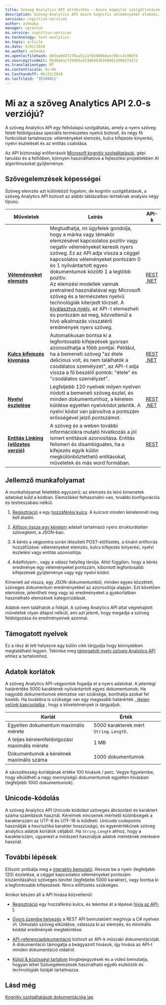 ```yaml
---
title: Szöveg Analytics API áttekintés – Azure kognitív szolgáltatások |} Microsoft Docs
description: Szöveg-Analytics API Azure kognitív véleményeket elemzés, a kulcs kifejezés kivonása és a nyelvi észlelési szolgáltatás.
services: cognitive-services
author: ashmaka
manager: cgronlun
ms.service: cognitive-services
ms.technology: text-analytics
ms.topic: article
ms.date: 5/02/2018
ms.author: ashmaka
ms.openlocfilehash: db5ea943f270aa512afb508668aec90cc4c90df4
ms.sourcegitcommit: 95d9a6acf29405a533db943b1688612980374272
ms.translationtype: MT
ms.contentlocale: hu-HU
ms.lasthandoff: 06/23/2018
ms.locfileid: "35349411"
---
```

# <a name="what-is-text-analytics-api-version-20"></a>Mi az a szöveg Analytics API 2.0-s verziójú?

A szöveg Analytics API egy felhőalapú szolgáltatás, amely a nyers szöveg felett feldolgozása speciális természetes nyelvű biztosít, és négy fő funkciókat tartalmazza: véleményeket elemzés, kulcs kifejezés kinyerési, nyelvi észlelését és az entitás csatolása.

Az API biztonsági erőforrások [Microsoft kognitív szolgáltatások](https://docs.microsoft.com/azure/cognitive-services/), gépi tanulási és a felhőben, könnyen használhatóvá a fejlesztési projektekben AI algoritmusokat gyűjteménye.

## <a name="capabilities-in-text-analytics"></a>Szövegelemzések képességei

Szöveg elemzés azt különböző fogalom, de kognitív szolgáltatások, a szöveg Analytics API biztosít az alábbi táblázatban leírtaknak analysis négy típusú.

| Műveletek| Leírás | API-k |
|-----------|-------------|------|
|[**Véleményeket elemzés**](how-tos/text-analytics-how-to-sentiment-analysis.md) | Megtudhatja, mi ügyfelek gondolja, hogy a márka vagy témakör elemzésével kapcsolatos pozitív vagy negatív véleményeket keresik nyers szöveg. Ez az API adja vissza a céggel kapcsolatos véleményeket pontszám 0 és 1 nyilvántartott egyes dokumentumok közötti 1 a legtöbb pozitív.<br /> Az elemzési modellek vannak pretrained használatával egy Microsoft szöveg és a természetes nyelvű technológiák kiterjedt törzsét. A [kiválasztva nyelv](text-analytics-supported-languages.md), az API-t elemezheti és pontszám ad meg, közvetlenül a hívó alkalmazás visszatérő eredmények nyers szöveg. | [REST](https://westus.dev.cognitive.microsoft.com/docs/services/TextAnalytics.V2.0/operations/56f30ceeeda5650db055a3c9) <br /> [.NET](https://docs.microsoft.com/en-us/azure/cognitive-services/text-analytics/quickstarts/csharp#install-the-nuget-sdk-package)  |
|[**Kulcs kifejezés kivonása**](how-tos/text-analytics-how-to-keyword-extraction.md) | Automatikusan bontsa ki a legfontosabb kifejezések gyorsan azonosíthatja a főbb pontjai. Például, ha a bemeneti szöveg "az étele delicious volt, és nem találhatók a csodálatos személyzet", az API-t adja vissza a fő beszélő pontok: "étele" és "csodálatos személyzet".  | [REST](https://westus.dev.cognitive.microsoft.com/docs/services/TextAnalytics.V2.0/operations/56f30ceeeda5650db055a3c6) <br /> [.NET](https://docs.microsoft.com/en-us/azure/cognitive-services/text-analytics/quickstarts/csharp#install-the-nuget-sdk-package) |
|[**Nyelvi észlelése**](how-tos/text-analytics-how-to-language-detection.md) | Legfeljebb 120 nyelvek milyen nyelven íródott a bemeneti szöveg észlel, és minden dokumentumhoz, a kérelem küldése egyetlen nyelvkódot jelentik. A nyelvi kódot van párosítva a pontszám erősségével jelző pontszámot. | [REST](https://westus.dev.cognitive.microsoft.com/docs/services/TextAnalytics.V2.0/operations/56f30ceeeda5650db055a3c7) <br />  [.NET](https://docs.microsoft.com/en-us/azure/cognitive-services/text-analytics/quickstarts/csharp#install-the-nuget-sdk-package) | 
|[**Entitás Linking (előzetes verzió)**](how-tos/text-analytics-how-to-entity-linking.md) | A szöveg és a weben további információkra mutató hivatkozás a jól ismert entitások azonosítása. Entitás felismeri és disambiguates, ha a kifejezés egyik külön megkülönböztethető entitásokat, műveletek és más word formában. | [REST](https://westus.dev.cognitive.microsoft.com/docs/services/TextAnalytics.V2.0/operations/5ac4251d5b4ccd1554da7634) | 

## <a name="typical-workflow"></a>Jellemző munkafolyamat

A munkafolyamat felettébb egyszerű: az elemzés és leíró kimenetek adatokat küld a kódban. Elemzőkkel felhasználni-van, további konfigurációs és testreszabási nélkül.

1. [Regisztráció](https://docs.microsoft.com/azure/cognitive-services/cognitive-services-apis-create-account) a egy [hozzáférési kulcs](how-tos/text-analytics-how-to-access-key.md). A kulcsot minden kérelemnél meg kell átadni.

2. [Állítson össze egy kérelem](how-tos/text-analytics-how-to-call-api.md#json-schema) adatait tartalmazó nyers strukturálatlan szövegként, a JSON-ban.

3. A kérés a végpontra során létesített POST-előfizetés, a kívánt erőforrás hozzáfűzése: véleményeket elemzés, kulcs kifejezés kinyerési, nyelvi észlelési vagy entitás azonosítója.

4. Adatfolyam-, vagy a válasz helyileg tárolja. Attól függően, hogy a kérés eredménye egy véleményeket pontszám, kibontott legfontosabb kifejezések gyűjteménye vagy egy nyelvi kódot.

Kimeneti ad vissza, egy JSON-dokumentumból, minden egyes közzétett, szöveges dokumentum eredményekkel az azonosítója alapján. Ezt követően elemzése, jelenítheti meg vagy az eredményeket a gyakorlatban használható elemzések kategorizálását.

Adatok nem találhatók a fiókját. A szöveg Analytics API által végrehajtott műveletek olyan állapot nélküli, ami azt jelenti, hogy megadja a szöveg feldolgozása és eredményeinek azonnal.

<a name="supported-languages"></a>

## <a name="supported-languages"></a>Támogatott nyelvek

Ez a rész át lett helyezve egy külön cikk tárgyalja hogy könnyebben megtalálható legyen. Tekintse meg [támogatott nyelv szöveg Analytics API](text-analytics-supported-languages.md) ehhez a tartalomhoz.

<a name="data-limits"></a>

## <a name="data-limits"></a>Adatok korlátok

A szöveg Analytics API-végpontok fogadja el a nyers adatokat. A jelenlegi határértéke 5000 karakterek nyilvántartott egyes dokumentumok; Ha nagyobb dokumentumok elemzése van szüksége, bonthatja azokat fel kisebb. Ha továbbra is szüksége van egy magasabb határérték [, lépjen velünk kapcsolatba](https://azure.microsoft.com/overview/sales-number/) , hogy a követelmények is tárgyaljuk.

| Korlát | Érték |
|------------------------|---------------|
| Egyetlen dokumentum maximális mérete | 5000 karakterek mért `String.Length`. |
| A teljes kérelemfeldolgozási maximális mérete | 1 MB |
| Dokumentumok a kérelmek maximális száma | 1000 dokumentumok |

A sávszélesség-korlátjának értéke 100 hívások / perc. Vegye figyelembe, hogy elküldheti a nagy mennyiségű dokumentumok egyetlen hívásban (legfeljebb 1000 dokumentumok).

## <a name="unicode-encoding"></a>Unicode-kódolás

A szöveg Analytics API Unicode kódolást szöveges ábrázolást és karaktert száma számítások használ. Kérelmek nincsenek mérhető különbségek a karakterszám az UTF-8 és UTF-16 is küldheti. Unicode codepoints használják a heurisztika karakter hosszúságú, és egyenértékűnek szöveg analytics adatok korlátok céljából. Ha `String.Length` ahhoz, hogy a karakterszám, ugyanezt a módszert használjuk adatok méretének mérésére használ.

## <a name="next-steps"></a>További lépések

Először próbálja meg a [interaktív bemutató](https://azure.microsoft.com/services/cognitive-services/text-analytics/). Illessze be a nyelv (legfeljebb 120) észlelése, a céggel kapcsolatos véleményeket pontszám kiszámításához szöveges bevitel (legfeljebb 5000 karakter), vagy bontsa ki a legfontosabb kifejezések. Nincs előfizetés szükséges.

Amikor készen áll a API hívása közvetlenül:

+ [Regisztráció](how-tos/text-analytics-how-to-signup.md) egy hozzáférési kulcs, és tekintse át a lépései [hívja az API-t](how-tos/text-analytics-how-to-call-api.md).

+ [Gyors üzembe helyezés](quickstarts/csharp.md) a REST API bemutatóért meghívja a C# nyelven írt. Útmutató szöveg elküldése, válassza ki az elemzés, és minimális kóddal eredmények megtekintése.

+ [API-referenciadokumentáció](//go.microsoft.com/fwlink/?LinkID=759346) biztosít az API-k műszaki dokumentációját. A dokumentáció támogatja a beágyazott hívások, így hívása az API-t minden dokumentáció oldalról.

+ [Külső & közösségi tartalom](text-analytics-resource-external-community.md) blogbejegyzések és a videó bemutatja, hogyan lehet Szövegelemzések használható egyéb eszközök és technológiák listáját tartalmazza.

## <a name="see-also"></a>Lásd még

 [Kognitív szolgáltatások dokumentációja lap](https://docs.microsoft.com/azure/cognitive-services/)
